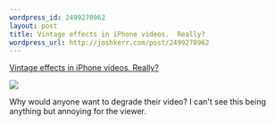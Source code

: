 ```yaml
--- 
wordpress_id: 2499270962
layout: post
title: Vintage effects in iPhone videos.  Really?
wordpress_url: http://joshkerr.com/post/2499270962
---
```

<a href="http://www.macstories.net/news/8mm-for-iphone-applies-vintage-effects-to-videos-in-real-time/?utm_source=feedburner&utm_medium=feed&utm_campaign=Feed%3A+macstoriesnet+%28MacStories%29">Vintage effects in iPhone videos.  Really?</a><br/><p><img src="http://www.macstories.net/wp-content/uploads/2010/12/135.jpg"/></p>

<p>Why would anyone want to degrade their video?  I can't see this being anything but annoying for the viewer.</p>
